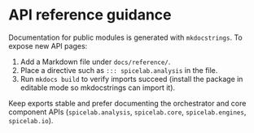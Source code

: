 # API reference guidance

Documentation for public modules is generated with `mkdocstrings`. To expose new
API pages:

1. Add a Markdown file under `docs/reference/`.
2. Place a directive such as `::: spicelab.analysis` in the file.
3. Run `mkdocs build` to verify imports succeed (install the package in editable
   mode so mkdocstrings can import it).

Keep exports stable and prefer documenting the orchestrator and core component
APIs (`spicelab.analysis`, `spicelab.core`, `spicelab.engines`, `spicelab.io`).
